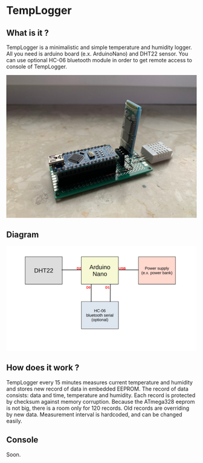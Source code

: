 # TempLogger

## What is it ?
TempLogger is a minimalistic and simple temperature and humidity logger.
All you need is arduino board (e.x. ArduinoNano) and DHT22 sensor.
You can use optional HC-06 bluetooth module in order to get remote access
to console of TempLogger.

![TempLogger](docs/tl1.jpg?raw=true "TempLogger")

## Diagram

![Connection diagram](docs/ConnDia.svg?raw=true "ConnDia")

## How does it work ?
TempLogger every 15 minutes measures current temperature and humidity
and stores new record of data in embedded EEPROM. The record of data 
consists: data and time, temperature and humidity. Each record is
protected by checksum against memory corruption. Because the ATmega328
eeprom is not big, there is a room only for 120 records. Old records are
overriding by new data. Measurement interval is hardcoded, and can be
changed easily.

## Console
Soon.
